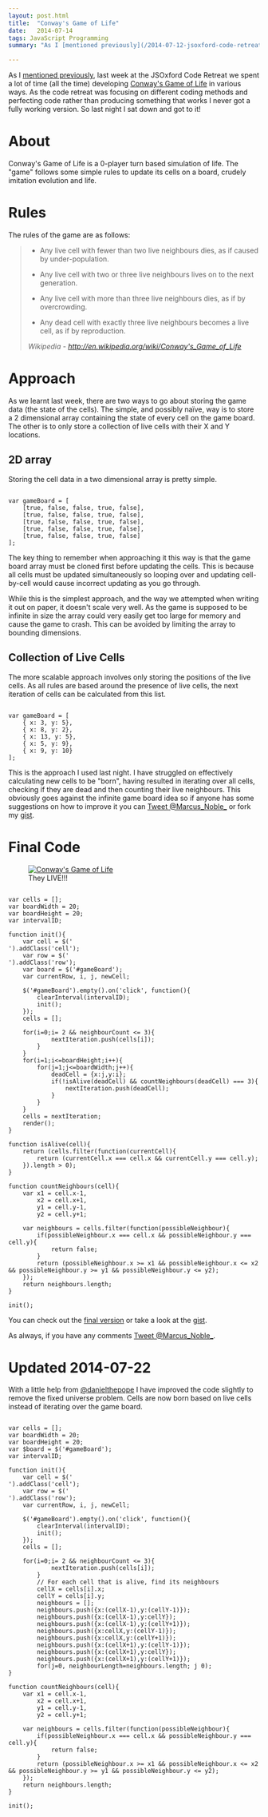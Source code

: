 ```yaml
---
layout: post.html
title:  "Conway's Game of Life"
date:   2014-07-14
tags: JavaScript Programming
summary: "As I [mentioned previously](/2014-07-12-jsoxford-code-retreat-or-how-to-use-an-apple-keyboard/), last week at the JSOxford Code Retreat we spent a lot of time (all the time) developing [Conway's Game of Life](http://en.wikipedia.org/wiki/Conway's_Game_of_Life) in various ways. As the code retreat was focusing on different coding methods and perfecting code rather than producing something that works I never got a fully working version. So last night I sat down and got to it!"

---
```


As I [mentioned previously](/2014-07-12-jsoxford-code-retreat-or-how-to-use-an-apple-keyboard/), last week at the JSOxford Code Retreat we spent a lot of time (all the time) developing [Conway's Game of Life](http://en.wikipedia.org/wiki/Conway's_Game_of_Life) in various ways. As the code retreat was focusing on different coding methods and perfecting code rather than producing something that works I never got a fully working version. So last night I sat down and got to it!

# About

Conway's Game of Life is a 0-player turn based simulation of life. The "game" follows some simple rules to update its cells on a board, crudely imitation evolution and life.

# Rules

The rules of the game are as follows:

<blockquote markdown="1">

* Any live cell with fewer than two live neighbours dies, as if caused by under-population.

* Any live cell with two or three live neighbours lives on to the next generation.

* Any live cell with more than three live neighbours dies, as if by overcrowding.

* Any dead cell with exactly three live neighbours becomes a live cell, as if by reproduction.

<cite>Wikipedia - http://en.wikipedia.org/wiki/Conway's_Game_of_Life</cite>
</blockquote>

# Approach

As we learnt last week, there are two ways to go about storing the game data (the state of the cells). The simple, and possibly naïve, way is to store a 2 dimensional array containing the state of every cell on the game board. The other is to only store a collection of live cells with their X and Y locations.

## 2D array

Storing the cell data in a two dimensional array is pretty simple.

<pre><code class="javascript">
var gameBoard = [
	[true, false, false, true, false],
	[true, false, false, true, false],
	[true, false, false, true, false],
	[true, false, false, true, false],
	[true, false, false, true, false]
];
</code></pre>

The key thing to remember when approaching it this way is that the game board array must be cloned first before updating the cells. This is because all cells must be updated simultaneously so looping over and updating cell-by-cell would cause incorrect updating as you go through.

While this is the simplest approach, and the way we attempted when writing it out on paper, it doesn't scale very well. As the game is supposed to be infinite in size the array could very easily get too large for memory and cause the game to crash. This can be avoided by limiting the array to bounding dimensions.

## Collection of Live Cells

The more scalable approach involves only storing the positions of the live cells. As all rules are based around the presence of live cells, the next iteration of cells can be calculated from this list.

<pre><code class="javascript">
var gameBoard = [
	{ x: 3, y: 5},
	{ x: 8, y: 2},
	{ x: 13, y: 5},
	{ x: 5, y: 9},
	{ x: 9, y: 10}
];
</code></pre>

This is the approach I used last night. I have struggled on effectively calculating new cells to be "born", having resulted in iterating over all cells, checking if they are dead and then counting their live neighbours. This obviously goes against the infinite game board idea so if anyone has some suggestions on how to improve it you can <a href="https://twitter.com/intent/tweet?screen_name=Marcus_Noble_" class="twitter-contact-link" data-related="Marcus_Noble_" data-dnt="true" target="_blank"><i class="icon-twitter"></i>Tweet @Marcus\_Noble_</a> or fork my [gist](https://gist.github.com/AverageMarcus/f5e34825ef89e11443be).

# Final Code

<figure class="center" markdown="1">
<a href="{{ site.url }}/conways-game-of-life" target="_blank">
  <img src="{{site.url}}/images/conways-game-of-life.PNG" alt="Conway's Game of Life">
</a>
<figcaption>They LIVE!!!</figcaption>
</figure>

<pre><code class="javascript">
var cells = [];
var boardWidth = 20;
var boardHeight = 20;
var intervalID;

function init(){
	var cell = $('<div/>').addClass('cell');
	var row = $('<div/>').addClass('row');
	var board = $('#gameBoard');
	var currentRow, i, j, newCell;

	$('#gameBoard').empty().on('click', function(){
		clearInterval(intervalID);
		init();
	});
	cells = [];

	for(i=0;i<boardHeight;i++){
		currentRow = row.clone();
		board.append(currentRow);
		for(j=0;j<boardHeight;j++){
			currentRow.append(cell.clone());
		}
	}

	for(i=0;i<50;i++){
		newCell = {
			x: (Math.floor(Math.random() * (boardWidth - 1) + 1)),
			y: (Math.floor(Math.random() * (boardHeight - 1) + 1))
		};
		cells.push(newCell)
	}

	render();

	intervalID = setInterval(function(){
		tick();
	}, 1000);
}

function render(){
	$('.cell').css('background','white');
	for(var i=0; i<cells.length;i++){
		$($($('.row').get(cells[i].y-1)).find('.cell').get(cells[i].x-1)).css('background', 'black');
	}
}

function tick(){
	var neighbourCount = 0;
	var nextIteration = [];
	var deadCell, i, j;

	// All cells are dead, lets restart
	if(cells.length === 0){
		clearInterval(intervalID);
		setTimeout(function(){
			init();
		}, 5000);
		return;
	}

	for(i=0; i<cells.length;i++){
		neighbourCount = countNeighbours(cells[i]);
		if(neighbourCount >= 2 && neighbourCount <= 3){
			nextIteration.push(cells[i]);
		}
	}
	for(i=1;i<=boardHeight;i++){
		for(j=1;j<=boardWidth;j++){
			deadCell = {x:j,y:i};
			if(!isAlive(deadCell) && countNeighbours(deadCell) === 3){
				nextIteration.push(deadCell);
			}
		}
	}
	cells = nextIteration;
	render();
}

function isAlive(cell){
	return (cells.filter(function(currentCell){
		return (currentCell.x === cell.x && currentCell.y === cell.y);
	}).length > 0);
}

function countNeighbours(cell){
	var x1 = cell.x-1,
		x2 = cell.x+1,
		y1 = cell.y-1,
		y2 = cell.y+1;

	var neighbours = cells.filter(function(possibleNeighbour){
		if(possibleNeighbour.x === cell.x && possibleNeighbour.y === cell.y){
			return false;
		}
		return (possibleNeighbour.x >= x1 && possibleNeighbour.x <= x2 && possibleNeighbour.y >= y1 && possibleNeighbour.y <= y2);
	});
	return neighbours.length;
}

init();
</code></pre>


You can check out the [final version](/conways-game-of-life) or take a look at the [gist](https://gist.github.com/AverageMarcus/f5e34825ef89e11443be).

As always, if you have any comments <a href="https://twitter.com/intent/tweet?screen_name=Marcus_Noble_" class="twitter-contact-link" data-related="Marcus_Noble_" data-dnt="true" target="_blank"><i class="icon-twitter"></i>Tweet @Marcus\_Noble_</a>.

# Updated 2014-07-22

With a little help from [@danielthepope](https://twitter.com/danielthepope/) I have improved the code slightly to remove the fixed universe problem. Cells are now born based on live cells instead of iterating over the game board.

<pre><code class="javascript">
var cells = [];
var boardWidth = 20;
var boardHeight = 20;
var $board = $('#gameBoard');
var intervalID;

function init(){
	var cell = $('<div/>').addClass('cell');
	var row = $('<div/>').addClass('row');
	var currentRow, i, j, newCell;

	$('#gameBoard').empty().on('click', function(){
		clearInterval(intervalID);
		init();
	});
	cells = [];

	for(i=0;i<boardHeight;i++){
		currentRow = row.clone();
		$board.append(currentRow);
		for(j=0;j<boardHeight;j++){
			currentRow.append(cell.clone());
		}
	}

	for(i=0;i<50;i++){
		newCell = {
			x: (Math.floor(Math.random() * (boardWidth - 1) + 1)),
			y: (Math.floor(Math.random() * (boardHeight - 1) + 1))
		};
		cells.push(newCell)
	}

	render();

	intervalID = setInterval(function(){
		tick();
	}, 1000);
}

function render(){
	$board.find('.cell').css('background','white');
	for(var i=0; i<cells.length;i++){
		$($($('.row').get(cells[i].y-1)).find('.cell').get(cells[i].x-1)).css('background', 'black');
	}
}

function tick(){
	var neighbourCount = 0;
	var nextIteration = [];
	var candidates = [];
	var neighbours, i, j,
		cellX, cellY,
		cellLength, neighbourLength, candidateLength;

	// All cells are dead, lets restart
	if(cells.length === 0){
		clearInterval(intervalID);
		init();
		return;
	}

	for(i=0, cellLength=cells.length; i<cellLength; i++){
		neighbourCount = countNeighbours(cells[i]);
		if(neighbourCount >= 2 && neighbourCount <= 3){
			nextIteration.push(cells[i]);
		}
		// For each cell that is alive, find its neighbours
		cellX = cells[i].x;
		cellY = cells[i].y;
		neighbours = [];
		neighbours.push({x:(cellX-1),y:(cellY-1)});
		neighbours.push({x:(cellX-1),y:cellY});
		neighbours.push({x:(cellX-1),y:(cellY+1)});
		neighbours.push({x:cellX,y:(cellY-1)});
		neighbours.push({x:cellX,y:(cellY+1)});
		neighbours.push({x:(cellX+1),y:(cellY-1)});
		neighbours.push({x:(cellX+1),y:cellY});
		neighbours.push({x:(cellX+1),y:(cellY+1)});
		for(j=0, neighbourLength=neighbours.length; j<neighbourLength; j++){
			// Keep the neighbour cells if they are dead
			// We don't want to keep multiple copies of the neighbour cell
			if(!isAlive(neighbours[j]) && candidates.filter(function(currentCell){
				return (currentCell.x === neighbours[j].x && currentCell.y == neighbours[j].y);
			}).length === 0) {
				candidates.push(neighbours[j]);
			}
		}
	}
	// Now we have a list of dead neighbours of at least 1 live neighbour (candidates)
	// Bring the cell to life if we find that each neighbour has 3 other live neighbouring cells
	for(i=0, candidateLength=candidates.length; i<candidateLength; i++){
		if(countNeighbours(candidates[i]) === 3){
			nextIteration.push(candidates[i]);
		}
	}
	cells = nextIteration;
	render();
}

function isAlive(cell){
	return (cells.filter(function(currentCell){
		return (currentCell.x === cell.x && currentCell.y === cell.y);
	}).length > 0);
}

function countNeighbours(cell){
	var x1 = cell.x-1,
		x2 = cell.x+1,
		y1 = cell.y-1,
		y2 = cell.y+1;

	var neighbours = cells.filter(function(possibleNeighbour){
		if(possibleNeighbour.x === cell.x && possibleNeighbour.y === cell.y){
			return false;
		}
		return (possibleNeighbour.x >= x1 && possibleNeighbour.x <= x2 && possibleNeighbour.y >= y1 && possibleNeighbour.y <= y2);
	});
	return neighbours.length;
}

init();
</code></pre>
